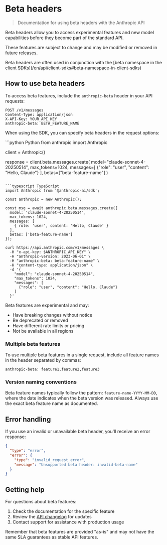 # Beta headers

> Documentation for using beta headers with the Anthropic API

Beta headers allow you to access experimental features and new model capabilities before they become part of the standard API.

These features are subject to change and may be modified or removed in future releases.

<Info>
  Beta headers are often used in conjunction with the [beta namespace in the client SDKs](/en/api/client-sdks#beta-namespace-in-client-sdks)
</Info>

## How to use beta headers

To access beta features, include the `anthropic-beta` header in your API requests:

```http
POST /v1/messages
Content-Type: application/json
X-API-Key: YOUR_API_KEY
anthropic-beta: BETA_FEATURE_NAME
```

When using the SDK, you can specify beta headers in the request options:

<CodeGroup>
  ```python Python
  from anthropic import Anthropic

  client = Anthropic()

  response = client.beta.messages.create(
      model="claude-sonnet-4-20250514",
      max_tokens=1024,
      messages=[
          {"role": "user", "content": "Hello, Claude"}
      ],
      betas=["beta-feature-name"]
  )
  ```

  ```typescript TypeScript
  import Anthropic from '@anthropic-ai/sdk';

  const anthropic = new Anthropic();

  const msg = await anthropic.beta.messages.create({
    model: 'claude-sonnet-4-20250514',
    max_tokens: 1024,
    messages: [
      { role: 'user', content: 'Hello, Claude' }
    ],
    betas: ['beta-feature-name']
  });
  ```

  ```curl cURL
  curl https://api.anthropic.com/v1/messages \
    -H "x-api-key: $ANTHROPIC_API_KEY" \
    -H "anthropic-version: 2023-06-01" \
    -H "anthropic-beta: beta-feature-name" \
    -H "content-type: application/json" \
    -d '{
      "model": "claude-sonnet-4-20250514",
      "max_tokens": 1024,
      "messages": [
        {"role": "user", "content": "Hello, Claude"}
      ]
    }'
  ```
</CodeGroup>

<Warning>
  Beta features are experimental and may:

  * Have breaking changes without notice
  * Be deprecated or removed
  * Have different rate limits or pricing
  * Not be available in all regions
</Warning>

### Multiple beta features

To use multiple beta features in a single request, include all feature names in the header separated by commas:

```http
anthropic-beta: feature1,feature2,feature3
```

### Version naming conventions

Beta feature names typically follow the pattern: `feature-name-YYYY-MM-DD`, where the date indicates when the beta version was released. Always use the exact beta feature name as documented.

## Error handling

If you use an invalid or unavailable beta header, you'll receive an error response:

```json
{
  "type": "error",
  "error": {
    "type": "invalid_request_error",
    "message": "Unsupported beta header: invalid-beta-name"
  }
}
```

## Getting help

For questions about beta features:

1. Check the documentation for the specific feature
2. Review the [API changelog](/en/api/versioning) for updates
3. Contact support for assistance with production usage

Remember that beta features are provided "as-is" and may not have the same SLA guarantees as stable API features.

